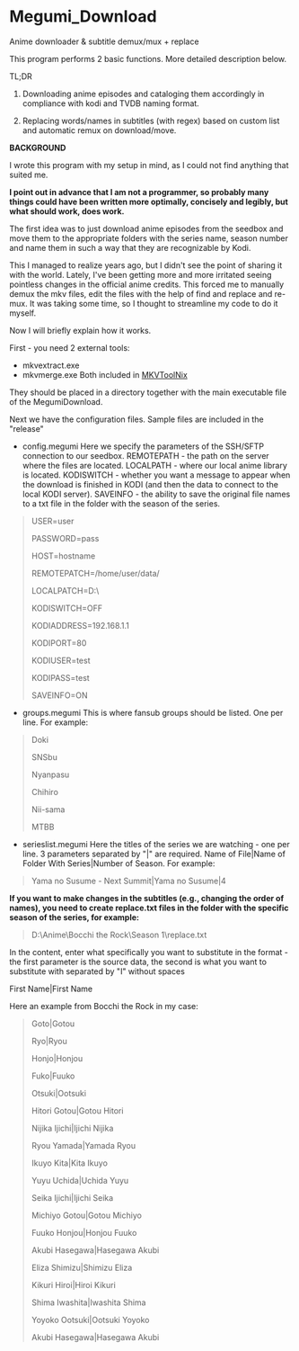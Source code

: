 # Megumi_Download
Anime downloader &amp; subtitle demux/mux + replace

This program performs 2 basic functions. More detailed description below. 

TL;DR
1. Downloading anime episodes and cataloging them accordingly in compliance with kodi and TVDB naming format. 

2. Replacing words/names in subtitles (with regex) based on custom list and automatic remux on download/move.

**BACKGROUND**

I wrote this program with my setup in mind, as I could not find anything that suited me.

**I point out in advance that I am not a programmer, so probably many things could have been written more optimally, concisely and legibly, but what should work, does work.**

The first idea was to just download anime episodes from the seedbox and move them to the appropriate folders with the series name, season number and name them in such a way that they are recognizable by Kodi.

This I managed to realize years ago, but I didn't see the point of sharing it with the world. 
Lately, I've been getting more and more irritated seeing pointless changes in the official anime credits. This forced me to manually demux the mkv files, edit the files with the help of find and replace and re-mux. It was taking some time, so I thought to streamline my code to do it myself.

Now I will briefly explain how it works.

First - you need 2 external tools: 
- mkvextract.exe 
- mkvmerge.exe
Both included in [MKVToolNix](https://www.fosshub.com/MKVToolNix.html)

They should be placed in a directory together with the main executable file of the MegumiDownload.

Next we have the configuration files. Sample files are included in the "release"

 - config.megumi
Here we specify the parameters of the SSH/SFTP connection to our seedbox. REMOTEPATH - the path on the server where the files are located. LOCALPATH - where our local anime library is located. KODISWITCH - whether you want a message to appear when the download is finished in KODI (and then the data to connect to the local KODI server). SAVEINFO - the ability to save the original file names to a txt file in the folder with the season of the series.
> USER=user 
> 
> PASSWORD=pass 
> 
> HOST=hostname 
> 
> REMOTEPATCH=/home/user/data/
> 
> LOCALPATCH=D:\ 
> 
> KODISWITCH=OFF 
> 
> KODIADDRESS=192.168.1.1 
> 
> KODIPORT=80
> 
> KODIUSER=test 
> 
> KODIPASS=test 
> 
> SAVEINFO=ON

 - groups.megumi
This is where fansub groups should be listed. One per line. For example:

> Doki
> 
> SNSbu
> 
> Nyanpasu
> 
> Chihiro
> 
> Nii-sama
> 
> MTBB

 - serieslist.megumi
Here the titles of the series we are watching - one per line. 3 parameters separated by "|" are required.
Name of File|Name of Folder With Series|Number of Season. For example:

> Yama no Susume - Next Summit|Yama no Susume|4


**If you want to make changes in the subtitles (e.g., changing the order of names), you need to create replace.txt files in the folder with the specific season of the series, for example:**

> D:\Anime\Bocchi the Rock\Season 1\replace.txt


In the content, enter what specifically you want to substitute in the format - the first parameter is the source data, the second is what you want to substitute with separated by "I" without spaces

First Name|First Name

Here an example from Bocchi the Rock in my case:

> Goto|Gotou
> 
> Ryo|Ryou
> 
> Honjo|Honjou
> 
> Fuko|Fuuko
> 
> Otsuki|Ootsuki
> 
> Hitori Gotou|Gotou Hitori
> 
> Nijika Ijichi|Ijichi Nijika
> 
> Ryou Yamada|Yamada Ryou
> 
> Ikuyo Kita|Kita Ikuyo
> 
> Yuyu Uchida|Uchida Yuyu
> 
> Seika Ijichi|Ijichi Seika
> 
> Michiyo Gotou|Gotou Michiyo
> 
> Fuuko Honjou|Honjou Fuuko
> 
> Akubi Hasegawa|Hasegawa Akubi
> 
> Eliza Shimizu|Shimizu Eliza
> 
> Kikuri Hiroi|Hiroi Kikuri
> 
> Shima Iwashita|Iwashita Shima
> 
> Yoyoko Ootsuki|Ootsuki Yoyoko
> 
> Akubi Hasegawa|Hasegawa Akubi


